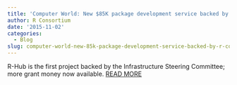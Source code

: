 ```yaml
---
title: 'Computer World: New $85K package development service backed by R Consortium'
author: R Consortium
date: '2015-11-02'
categories:
  - Blog
slug: computer-world-new-85k-package-development-service-backed-by-r-consortium
---
```


R-Hub is the first project backed by the Infrastructure Steering Committee; more grant money now available. [READ MORE](http://www.computerworld.com/article/2999797/application-development/r-consortium-funds-new-r-package-development-service.html)
